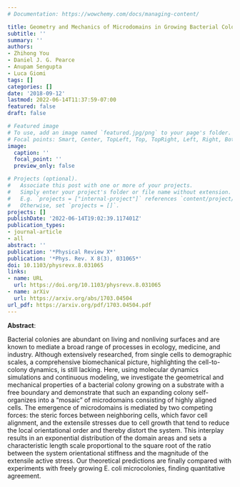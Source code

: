 ```yaml
---
# Documentation: https://wowchemy.com/docs/managing-content/

title: Geometry and Mechanics of Microdomains in Growing Bacterial Colonies
subtitle: ''
summary: ''
authors:
- Zhihong You
- Daniel J. G. Pearce
- Anupam Sengupta
- Luca Giomi
tags: []
categories: []
date: '2018-09-12'
lastmod: 2022-06-14T11:37:59-07:00
featured: false
draft: false

# Featured image
# To use, add an image named `featured.jpg/png` to your page's folder.
# Focal points: Smart, Center, TopLeft, Top, TopRight, Left, Right, BottomLeft, Bottom, BottomRight.
image:
  caption: ''
  focal_point: ''
  preview_only: false

# Projects (optional).
#   Associate this post with one or more of your projects.
#   Simply enter your project's folder or file name without extension.
#   E.g. `projects = ["internal-project"]` references `content/project/deep-learning/index.md`.
#   Otherwise, set `projects = []`.
projects: []
publishDate: '2022-06-14T19:02:39.117401Z'
publication_types:
- journal-article
- all
abstract: ''
publication: '*Physical Review X*'
publication: '*Phys. Rev. X 8(3), 031065*'
doi: 10.1103/physrevx.8.031065
links:
- name: URL
  url: https://doi.org/10.1103/physrevx.8.031065
- name: arXiv
  url: https://arxiv.org/abs/1703.04504
url_pdf: https://arxiv.org/pdf/1703.04504.pdf
---
```

**Abstract**:

Bacterial colonies are abundant on living and nonliving surfaces and are known to mediate a broad range of processes in ecology, medicine, and industry. Although extensively researched, from single cells to demographic scales, a comprehensive biomechanical picture, highlighting the cell-to-colony dynamics, is still lacking. Here, using molecular dynamics simulations and continuous modeling, we investigate the geometrical and mechanical properties of a bacterial colony growing on a substrate with a free boundary and demonstrate that such an expanding colony self-organizes into a “mosaic” of microdomains consisting of highly aligned cells. The emergence of microdomains is mediated by two competing forces: the steric forces between neighboring cells, which favor cell alignment, and the extensile stresses due to cell growth that tend to reduce the local orientational order and thereby distort the system. This interplay results in an exponential distribution of the domain areas and sets a characteristic length scale proportional to the square root of the ratio between the system orientational stiffness and the magnitude of the extensile active stress. Our theoretical predictions are finally compared with experiments with freely growing E. coli microcolonies, finding quantitative agreement.